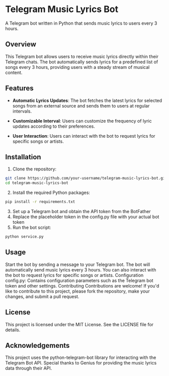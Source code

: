 # Telegram Music Lyrics Bot

A Telegram bot written in Python that sends music lyrics to users every 3 hours.

## Overview

This Telegram bot allows users to receive music lyrics directly within their Telegram chats. The bot automatically sends lyrics for a predefined list of songs every 3 hours, providing users with a steady stream of musical content.

## Features

- **Automatic Lyrics Updates**: The bot fetches the latest lyrics for selected songs from an external source and sends them to users at regular intervals.

- **Customizable Interval**: Users can customize the frequency of lyric updates according to their preferences.

- **User Interaction**: Users can interact with the bot to request lyrics for specific songs or artists.

## Installation

1. Clone the repository:

```bash
git clone https://github.com/your-username/telegram-music-lyrics-bot.git
cd telegram-music-lyrics-bot
```
2. Install the required Python packages:
```bash
pip install -r requirements.txt
```
3. Set up a Telegram bot and obtain the API token from the BotFather
4. Replace the placeholder token in the config.py file with your actual bot token
5. Run the bot script:
```bash
python service.py
```
## Usage
Start the bot by sending a message to your Telegram bot.
The bot will automatically send music lyrics every 3 hours.
You can also interact with the bot to request lyrics for specific songs or artists.
Configuration
config.py: Contains configuration parameters such as the Telegram bot token and other settings.
Contributing
Contributions are welcome! If you'd like to contribute to this project, please fork the repository, make your changes, and submit a pull request.

## License
This project is licensed under the MIT License. See the LICENSE file for details.

## Acknowledgements
This project uses the python-telegram-bot library for interacting with the Telegram Bot API.
Special thanks to Genius for providing the music lyrics data through their API.
